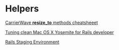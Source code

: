 Helpers
=======

[CarrierWave **resize_to** methods cheatsheeet](carrierwave_resize_to.md)

[Tuning clean Mac OS X Yosemite for Rails developer](yousemite_tuning_for_rails.md)

[Rails Staging Environment](rails_staging_environment.md)
